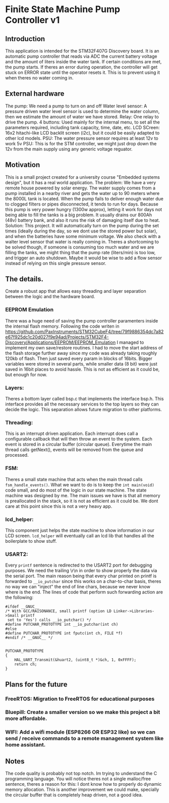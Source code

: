 # Finite State Machine Pump Controller v1

## Introduction
This application is intended for the STM32F407G Discovery board. It is an automatic pump controller that reads via ADC the current battery voltage and 
the amount of liters inside the water tank. If certain conditions are met, the pump starts. If theres an error during operation, the controller will
get stuck on ERROR state until the operator resets it. This is to prevent using it when theres no water coming in.

## External hardware
The pump: We need a pump to turn on and off
Water level sensor: A pressure driven water level sensor is used to determine the water column, then we estimate the amount of water we have stored.
Relay: One relay to drive the pump.
4 buttons: Used mainly for the internal menu, to set all the parameters required, including tank capacity, time, date, etc.
LCD SCreen: 16x2 hitachi-like LCD backlit screen (i2c), but it could be easily adapted to other lcd models.
PSU: The water pressure sensor requires at least 12v to work
5v PSU: This is for the STM controller, we might just drop down the 12v from the main supply using any generic voltage reguator.


## Motivation
This is a small project created for a university course "Embedded systems design", but it has a real world application. 
The problem: We have a very remote house powered by solar energy. The water supply comes from a pump installed in a nearby river and gets the water up
to 90 meters where the 8000L tank is located. When the pump fails to deliver enough water due to clogged filters or pipes disconnected, it tends to run
for days. Because this pump is very power hungry (1300w approx), letting it work for days not being able to fill the tanks is a big problem. It usually
drains our 800Ah (48v) battery bank, and also it runs the risk of damaging itself due to heat.
Solution: This project. It will automatically turn on the pump during the set times (ideally during the day, so we dont use the stored power but solar),
and when the batteries have some minimum voltage. We also check with a walter level sensor that water is really coming in. Theres a shortcoming to be solved though, if someone is consuming too much water and we are filling the tanks, we might thing that the pump rate (liters/min) is too low, and trigger an 
auto shutdown. Maybe it would be wise to add a flow sensor instead of relying on this single pressure sensor.

## The details.

Create a robust app that allows easy threading and layer separation between the logic and the hardware board.

### EEPROM Emulation
There was a huge need of saving the pump controller paramenters inside the internal flash memory. Following the code writen in https://github.com/PaxInstruments/STM32CubeF4/tree/79f9886354dc7a82e67f925dc1c20d027f9e94ad/Projects/STM32F4-Discovery/Applications/EEPROM/EEPROM_Emulation I managed to implement my own save/restore routines. I had to move the start address of the flash storage further away since my code was already taking roughly 120kb of flash. Then just saved every param in blocks of 16bits. Bigger variables were stored in several parts, while smaller data (8 bit) were just saved in 16bit places to avoid hassle. This is not as efficient as it could be, but enough for now.

### Layers: 
Theres a bottom layer called bsp.c that implements the interface bsp.h. This interface provides all the necessary services to the top layers so they
can decide the logic. This separation allows future migration to other platforms.

### Threading: 
This is an interrupt driven application. Each interrupt does call a configurable callback that will then throw an event to the system. Each
event is stored in a circular buffer (circular queue). Everytime the main thread calls getNext(), events will be removed from the queue and processed.

### FSM: 
Theres a small state machine that acts when the main thread calls `fsm_handle_events()`. What we want to do is to keep the `int main(void)` code
small, and do most of the logic in our state machine. The state machine was designed by me. The main issues we have is that all memory is preallocated in
the stack, so it is not as efficient as it could be. We dont care at this point since this is not a very heavy app.

### lcd_helper: 
This component just helps the state machine to show information in our LCD screen. `lcd_helper` will eventually call an lcd lib that handles
all the boilerplate to show stuff.

### USART2: 
Every `printf` sentence is redirected to the USART2 port for debugging purposes. We need the trailing \r\n in order to show properly the data via the serial
port. The main reason being that every char printed on printf is forwarded to `__io_putchar` since this works on a char-to-char basis, theres no way we can
"inject" the end of line chars, because we never know where is the end. 
The lines of code that perform such forwarding action are the following:

```
#ifdef __GNUC__
/* With GCC/RAISONANCE, small printf (option LD Linker->Libraries->Small printf
 set to 'Yes') calls __io_putchar() */
#define PUTCHAR_PROTOTYPE int __io_putchar(int ch)
#else
#define PUTCHAR_PROTOTYPE int fputc(int ch, FILE *f)
#endif /* __GNUC__ */


PUTCHAR_PROTOTYPE
{
    HAL_UART_Transmit(&huart2, (uint8_t *)&ch, 1, 0xFFFF);
    return ch;
}

```

## Plans for the future
### FreeRTOS: Migration to FreeRTOS for educational purposes
### Bluepill: Create a smaller version so we make this project a bit more affordable.
### WIFI: Add a wifi module (ESP8266 OR ESP32 like) so we can send / receive commands to a remote management system like home assistant.


## Notes
The code quality is probably not top notch. Im trying to understand the C programming language. You will notice theres not a single malloc/free sentence, theres a reason for this: I dont know how to properly do dynamic memory allocation. This is another improvement we could make, specially the circular buffer that is completely heap driven, not a good idea.



